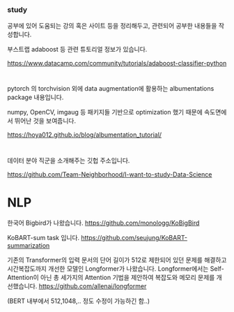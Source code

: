 ### study

공부에 있어 도움되는 강의 혹은 사이트 등을 정리해두고, 관련되어 공부한 내용들을 작성합니다.



부스트랩 adaboost 등 관련 튜토리얼 정보가 있습니다.

https://www.datacamp.com/community/tutorials/adaboost-classifier-python


#

pytorch 의 torchvision 외에 data augmentation에 활용하는 albumentations package 내용입니다.

numpy, OpenCV, imgaug 등 패키지들 기반으로 optimization 했기 때문에 속도면에서 뛰어난 것을 보여줍니다.

https://hoya012.github.io/blog/albumentation_tutorial/

#
데이터 분야 직군을 소개해주는 깃헙 주소입니다.

https://github.com/Team-Neighborhood/I-want-to-study-Data-Science

# NLP

한국어 Bigbird가 나왔습니다. 
https://github.com/monologg/KoBigBird

KoBART-sum task 입니다. 
https://github.com/seujung/KoBART-summarization

기존의 Transformer의 입력 문서의 단어 길이가 512로 제한되어 있던 문제를 해결하고 시간복잡도까지 개선한 모델인 Longformer가 나왔습니다. Longformer에서는 Self-Attention이 아닌 총 세가지의 Attention 기법을 제안하여 복잡도와 메모리 문제를 개선했습니다.  https://github.com/allenai/longformer
 
(BERT 내부에서 512,1048,.. 정도 수정이 가능하긴 함..)
